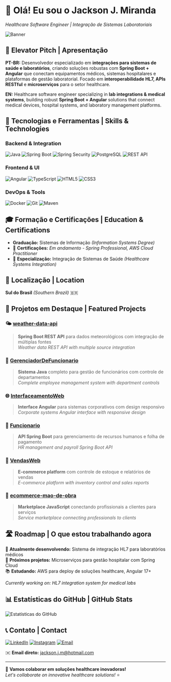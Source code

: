 # 👋 Olá! Eu sou o Jackson J. Miranda
*Healthcare Software Engineer | Integração de Sistemas Laboratoriais*

![Banner](https://plus.unsplash.com/premium_photo-1664302486111-fa8868e047eb?q=80&w=2070&auto=format&fit=crop&ixlib=rb-4.0.3&ixid=M3wxMjA3fDB8MHxwaG90by1wYWdlfHx8fGVufDB8fHx8fA%3D%3D)

## 🎯 Elevator Pitch | Apresentação

**PT-BR:** Desenvolvedor especializado em **integrações para sistemas de saúde e laboratórios**, criando soluções robustas com **Spring Boot + Angular** que conectam equipamentos médicos, sistemas hospitalares e plataformas de gestão laboratorial. Focado em **interoperabilidade HL7, APIs RESTful** e **microserviços** para o setor healthcare.

**EN:** Healthcare software engineer specializing in **lab integrations & medical systems**, building robust **Spring Boot + Angular** solutions that connect medical devices, hospital systems, and laboratory management platforms.

## 🚀 Tecnologias e Ferramentas | Skills & Technologies

### Backend & Integration
![Java](https://img.shields.io/badge/Java-ED8B00?style=for-the-badge&logo=java&logoColor=white)
![Spring Boot](https://img.shields.io/badge/Spring_Boot-6DB33F?style=for-the-badge&logo=spring&logoColor=white)
![Spring Security](https://img.shields.io/badge/Spring_Security-6DB33F?style=for-the-badge&logo=spring&logoColor=white)
![PostgreSQL](https://img.shields.io/badge/PostgreSQL-316192?style=for-the-badge&logo=postgresql&logoColor=white)
![REST API](https://img.shields.io/badge/REST-02569B?style=for-the-badge&logo=rest&logoColor=white)

### Frontend & UI
![Angular](https://img.shields.io/badge/Angular-DD0031?style=for-the-badge&logo=angular&logoColor=white)
![TypeScript](https://img.shields.io/badge/TypeScript-007ACC?style=for-the-badge&logo=typescript&logoColor=white)
![HTML5](https://img.shields.io/badge/HTML5-E34F26?style=for-the-badge&logo=html5&logoColor=white)
![CSS3](https://img.shields.io/badge/CSS3-1572B6?style=for-the-badge&logo=css3&logoColor=white)

### DevOps & Tools
![Docker](https://img.shields.io/badge/Docker-2496ED?style=for-the-badge&logo=docker&logoColor=white)
![Git](https://img.shields.io/badge/Git-F05032?style=for-the-badge&logo=git&logoColor=white)
![Maven](https://img.shields.io/badge/Maven-C71A36?style=for-the-badge&logo=apache-maven&logoColor=white)

## 🎓 Formação e Certificações | Education & Certifications
- **Graduação:** Sistemas de Informação *(Information Systems Degree)*
- 📜 **Certificações:** *Em andamento - Spring Professional, AWS Cloud Practitioner*
- 🏥 **Especialização:** Integração de Sistemas de Saúde *(Healthcare Systems Integration)*

## 📍 Localização | Location
**Sul do Brasil** *(Southern Brazil)* 🇧🇷

## 🌟 Projetos em Destaque | Featured Projects

### 🌤️ [weather-data-api](https://github.com/JacksonMiranda/weather-data-api)
> **Spring Boot REST API** para dados meteorológicos com integração de múltiplas fontes  
> *Weather data REST API with multiple source integration*

### 👥 [GerenciadorDeFuncionario](https://github.com/JacksonMiranda/GerenciadorDeFuncionario)
> **Sistema Java** completo para gestão de funcionários com controle de departamentos  
> *Complete employee management system with department controls*

### 🌐 [InterfaceamentoWeb](https://github.com/JacksonMiranda/InterfaceamentoWeb)
> **Interface Angular** para sistemas corporativos com design responsivo  
> *Corporate systems Angular interface with responsive design*

### 💼 [Funcionario](https://github.com/JacksonMiranda/Funcionario)
> **API Spring Boot** para gerenciamento de recursos humanos e folha de pagamento  
> *HR management and payroll Spring Boot API*

### 🛒 [VendasWeb](https://github.com/JacksonMiranda/VendasWeb)
> **E-commerce platform** com controle de estoque e relatórios de vendas  
> *E-commerce platform with inventory control and sales reports*

### 🔧 [ecommerce-mao-de-obra](https://github.com/JacksonMiranda/ecommerce-mao-de-obra)
> **Marketplace JavaScript** conectando profissionais a clientes para serviços  
> *Service marketplace connecting professionals to clients*

## 🛣️ Roadmap | O que estou trabalhando agora

🔬 **Atualmente desenvolvendo:** Sistema de integração HL7 para laboratórios médicos  
🚀 **Próximos projetos:** Microserviços para gestão hospitalar com Spring Cloud  
📚 **Estudando:** AWS para deploy de soluções healthcare, Angular 17+  

*Currently working on: HL7 integration system for medical labs*

## 📊 Estatísticas do GitHub | GitHub Stats

![Estatísticas do GitHub](https://github-readme-stats.vercel.app/api?username=JacksonMiranda&show_icons=true&theme=radical)

## 📞 Contato | Contact

[![LinkedIn](https://img.shields.io/badge/LinkedIn-0077B5?style=for-the-badge&logo=linkedin&logoColor=white)](https://www.linkedin.com/in/jacksonmiranda/)
[![Instagram](https://img.shields.io/badge/Instagram-E4405F?style=for-the-badge&logo=instagram&logoColor=white)](https://www.instagram.com/jackson_miranda/)
[![Email](https://img.shields.io/badge/Email-D14836?style=for-the-badge&logo=gmail&logoColor=white)](mailto:jackson.j.m@hotmail.com)

✉️ **Email direto:** jackson.j.m@hotmail.com

---

🤝 **Vamos colaborar em soluções healthcare inovadoras!**  
*Let's collaborate on innovative healthcare solutions!* ⭐

